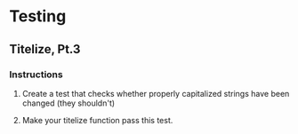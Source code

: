 # Testing

## Titelize, Pt.3

### Instructions

1. Create a test that checks whether properly capitalized strings have been changed (they shouldn't)

2. Make your titelize function pass this test. 